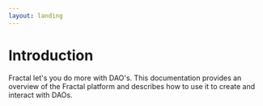```yaml
---
layout: landing
---
```


# Introduction

Fractal let's you do more with DAO's. This documentation provides an overview of the Fractal platform and describes how to use it to create and interact with DAOs.
